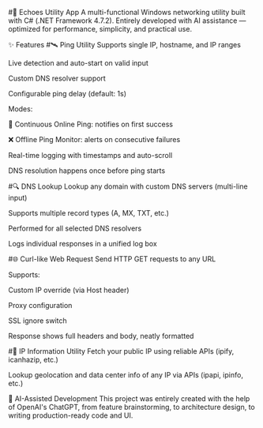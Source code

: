 #🚀 Echoes Utility App
A multi-functional Windows networking utility built with C# (.NET Framework 4.7.2).
Entirely developed with AI assistance — optimized for performance, simplicity, and practical use.

✨ Features
#🛰 Ping Utility
Supports single IP, hostname, and IP ranges

Live detection and auto-start on valid input

Custom DNS resolver support

Configurable ping delay (default: 1s)

Modes:

🔁 Continuous Online Ping: notifies on first success

❌ Offline Ping Monitor: alerts on consecutive failures

Real-time logging with timestamps and auto-scroll

DNS resolution happens once before ping starts

#🔍 DNS Lookup
Lookup any domain with custom DNS servers (multi-line input)

Supports multiple record types (A, MX, TXT, etc.)

Performed for all selected DNS resolvers

Logs individual responses in a unified log box

#🌐 Curl-like Web Request
Send HTTP GET requests to any URL

Supports:

Custom IP override (via Host header)

Proxy configuration

SSL ignore switch

Response shows full headers and body, neatly formatted

#🧠 IP Information Utility
Fetch your public IP using reliable APIs (ipify, icanhazip, etc.)

Lookup geolocation and data center info of any IP via APIs (ipapi, ipinfo, etc.)


🤖 AI-Assisted Development
This project was entirely created with the help of OpenAI's ChatGPT, from feature brainstorming, to architecture design, to writing production-ready code and UI.

